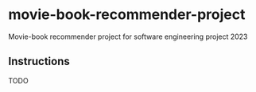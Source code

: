# movie-book-recommender-project
Movie-book recommender project for software engineering project 2023

## Instructions

TODO